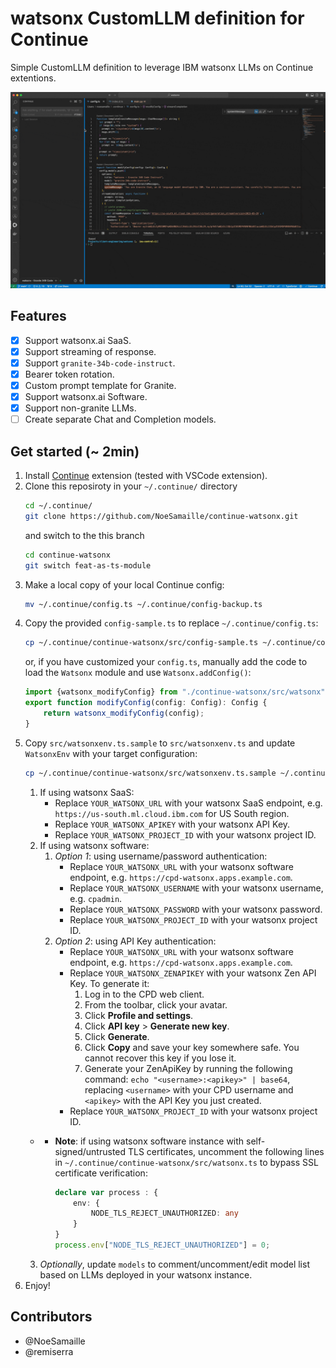 # watsonx CustomLLM definition for Continue

Simple CustomLLM definition to leverage IBM watsonx LLMs on Continue extentions.

![watsonx with Continue GIF](./assets/continue-watsonx.gif)

## Features

- [x] Support watsonx.ai SaaS.
- [x] Support streaming of response.
- [x] Support `granite-34b-code-instruct`.
- [x] Bearer token rotation.
- [x] Custom prompt template for Granite.
- [x] Support watsonx.ai Software.
- [x] Support non-granite LLMs.
- [ ] Create separate Chat and Completion models.

## Get started (~ 2min)

1. Install [Continue](https://www.continue.dev/) extension (tested with VSCode extension).
2. Clone this reposiroty in your `~/.continue/` directory
    ```sh
    cd ~/.continue/
    git clone https://github.com/NoeSamaille/continue-watsonx.git
    ```
    and switch to the this branch
    ```sh
    cd continue-watsonx
    git switch feat-as-ts-module
    ```
3. Make a local copy of your local Continue config:
    ```sh
    mv ~/.continue/config.ts ~/.continue/config-backup.ts
    ```
4. Copy the provided `config-sample.ts` to replace `~/.continue/config.ts`:
    ```sh
    cp ~/.continue/continue-watsonx/src/config-sample.ts ~/.continue/config.ts
    ```
    or, if you have customized your `config.ts`, manually add the code to load the `Watsonx` module and use `Watsonx.addConfig()`:
    ```ts
    import {watsonx_modifyConfig} from "./continue-watsonx/src/watsonx"; 
    export function modifyConfig(config: Config): Config {
        return watsonx_modifyConfig(config);
    }
    ```
5. Copy `src/watsonxenv.ts.sample` to `src/watsonxenv.ts` and update `WatsonxEnv` with your target configuration:
    ```sh
    cp ~/.continue/continue-watsonx/src/watsonxenv.ts.sample ~/.continue/continue-watsonx/src/watsonxenv.ts
    ```
   1. If using watsonx SaaS:
      - Replace `YOUR_WATSONX_URL` with your watsonx SaaS endpoint, e.g. `https://us-south.ml.cloud.ibm.com` for US South region.
      - Replace `YOUR_WATSONX_APIKEY` with your watsonx API Key.
      - Replace `YOUR_WATSONX_PROJECT_ID` with your watsonx project ID.
   2. If using watsonx software:
      1. *Option 1*: using username/password authentication:
         - Replace `YOUR_WATSONX_URL` with your watsonx software endpoint, e.g. `https://cpd-watsonx.apps.example.com`.
         - Replace `YOUR_WATSONX_USERNAME` with your watsonx username, e.g. `cpadmin`.
         - Replace `YOUR_WATSONX_PASSWORD` with your watsonx password.
         - Replace `YOUR_WATSONX_PROJECT_ID` with your watsonx project ID.
      2. *Option 2*: using API Key authentication:
         - Replace `YOUR_WATSONX_URL` with your watsonx software endpoint, e.g. `https://cpd-watsonx.apps.example.com`.
         - Replace `YOUR_WATSONX_ZENAPIKEY` with your watsonx Zen API Key. To generate it:
            1. Log in to the CPD web client.
            2. From the toolbar, click your avatar.
            3. Click **Profile and settings**.
            4. Click **API key** > **Generate new key**.
            5. Click **Generate**.
            6. Click **Copy** and save your key somewhere safe. You cannot recover this key if you lose it.
            7. Generate your ZenApiKey by running the following command: `echo "<username>:<apikey>" | base64`, replacing `<username>` with your CPD username and `<apikey>` with the API Key you just created.
         - Replace `YOUR_WATSONX_PROJECT_ID` with your watsonx project ID.
    - 
      - **Note**: if using watsonx software instance with self-signed/untrusted TLS certificates, uncomment the following lines in `~/.continue/continue-watsonx/src/watsonx.ts` to bypass SSL certificate verification:

        ```ts
        declare var process : {
            env: {
                NODE_TLS_REJECT_UNAUTHORIZED: any
            }
        }
        process.env["NODE_TLS_REJECT_UNAUTHORIZED"] = 0;
        ```
   3. *Optionally*, update `models` to comment/uncomment/edit model list based on LLMs deployed in your watsonx instance.
6. Enjoy!

## Contributors

- @NoeSamaille
- @remiserra
